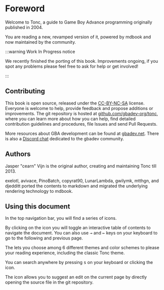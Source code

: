 # Foreword

Welcome to Tonc, a guide to Game Boy Advance programming originally published in 2004.

You are reading a new, revamped version of it, powered by mdbook and now maintained by the community.

:::warning Work In Progress notice

We recently finished the porting of this book. Improvements ongoing, if you spot any problems please feel free to ask for help or get involved!

:::

## Contributing

This book is open source, released under the [CC-BY-NC-SA](https://raw.githubusercontent.com/gbadev-org/tonc/master/LICENSE) license. Everyone is welcome to help, provide feedback and propose additions or improvements. The git repository is hosted at [github.com/gbadev-org/tonc](https://github.com/gbadev-org/tonc), where you can learn more about how you can help, find detailed contribution guidelines and procedures, file Issues and send Pull Requests.

More resources about GBA development can be found at [gbadev.net](https://gbadev.net). There is also a [Discord chat](https://discord.gg/DDYbusKVyJ) dedicated to the gbadev community.

## Authors

Jasper "cearn" Vijn is the original author, creating and maintaining Tonc till 2013.

exelotl, avivace, PinoBatch, copyrat90, LunarLambda, gwilymk, mtthgn, and djedditt ported the contents to markdown and migrated the underlying rendering technology to mdbook.

## Using this document

In the top navigation bar, you will find a series of icons.

By clicking on the <i class="fa fa-bars"></i> icon you will toggle an interactive table of contents to navigate the document. You can also use <kbd>→</kbd> and <kbd>←</kbd> keys on your keyboard to go to the following and previous page.

The <i class="fa fa-paint-brush"></i> lets you choose among 6 different themes and color schemes to please your reading experience, including the classic Tonc theme.

You can search anywhere by pressing <kbd>s</kbd> on your keyboard or clicking the <i class="fa fa-search"></i> icon.

The <i class="fa fa-edit"></i> icon allows you to suggest an edit on the current page by directly opening the source file in the git repository.

<br>